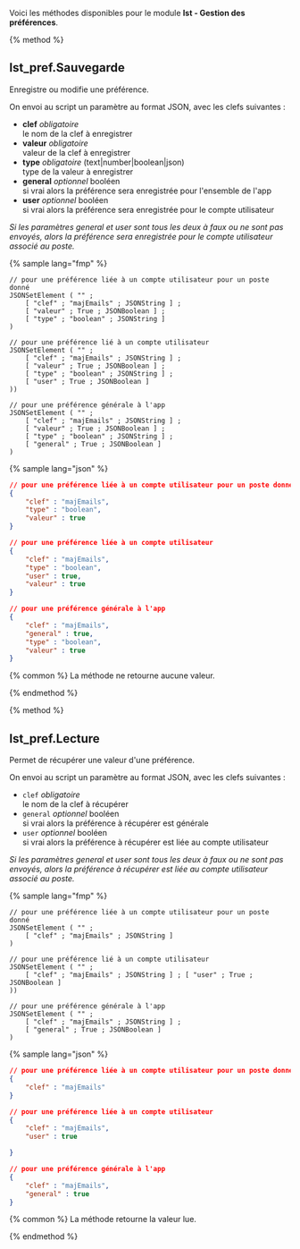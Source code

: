 Voici les méthodes disponibles pour le module **lst - Gestion des préférences**.

{% method %}
## lst_pref.Sauvegarde
Enregistre ou modifie une préférence.

On envoi au script un paramètre au format JSON, avec les clefs suivantes :
- **clef** *obligatoire*<br>le nom de la clef à enregistrer
- **valeur** *obligatoire*<br>valeur de la clef à enregistrer
- **type** *obligatoire* (text|number|boolean|json)<br>type de la valeur à enregistrer
- **general** *optionnel* booléen<br>si vrai alors la préférence sera enregistrée pour l'ensemble de l'app
- **user** *optionnel* booléen<br>si vrai alors la préférence sera enregistrée pour le compte utilisateur

*Si les paramètres *general* et *user* sont tous les deux à faux ou ne sont pas envoyés, alors la préférence sera enregistrée pour le compte utilisateur associé au poste.*

{% sample lang="fmp" %}
```fmp
// pour une préférence liée à un compte utilisateur pour un poste donné
JSONSetElement ( "" ;	[ "clef" ; "majEmails" ; JSONString ] ;	[ "valeur" ; True ; JSONBoolean ] ;	[ "type" ; "boolean" ; JSONString ] )

// pour une préférence lié à un compte utilisateur
JSONSetElement ( "" ;	[ "clef" ; "majEmails" ; JSONString ] ;	[ "valeur" ; True ; JSONBoolean ] ;	[ "type" ; "boolean" ; JSONString ] ;	[ "user" ; True ; JSONBoolean ]))

// pour une préférence générale à l'app
JSONSetElement ( "" ;	[ "clef" ; "majEmails" ; JSONString ] ;	[ "valeur" ; True ; JSONBoolean ] ;	[ "type" ; "boolean" ; JSONString ] ;	[ "general" ; True ; JSONBoolean ])
```
{% sample lang="json" %}
```json
// pour une préférence liée à un compte utilisateur pour un poste donné
{	"clef" : "majEmails",	"type" : "boolean",	"valeur" : true}

// pour une préférence liée à un compte utilisateur
{	"clef" : "majEmails",	"type" : "boolean",	"user" : true,	"valeur" : true}

// pour une préférence générale à l'app
{	"clef" : "majEmails",	"general" : true,	"type" : "boolean",	"valeur" : true}
```

{% common %}
La méthode ne retourne aucune valeur.

{% endmethod %}

{% method %}
## lst_pref.Lecture
Permet de récupérer une valeur d'une préférence.

On envoi au script un paramètre au format JSON, avec les clefs suivantes :
- `clef` *obligatoire*<br>le nom de la clef à récupérer
- `general` *optionnel* booléen<br>si vrai alors la préférence à récupérer est générale
- `user` *optionnel* booléen<br>si vrai alors la préférence à récupérer est liée au compte utilisateur

*Si les paramètres *general* et *user* sont tous les deux à faux ou ne sont pas envoyés, alors la préférence à récupérer est liée au compte utilisateur associé au poste.*


{% sample lang="fmp" %}
```fmp
// pour une préférence liée à un compte utilisateur pour un poste donné
JSONSetElement ( "" ;	[ "clef" ; "majEmails" ; JSONString ]  )

// pour une préférence lié à un compte utilisateur
JSONSetElement ( "" ;	[ "clef" ; "majEmails" ; JSONString ] ;	[ "user" ; True ; JSONBoolean ]))

// pour une préférence générale à l'app
JSONSetElement ( "" ;	[ "clef" ; "majEmails" ; JSONString ] ;	[ "general" ; True ; JSONBoolean ])
```
{% sample lang="json" %}
```json
// pour une préférence liée à un compte utilisateur pour un poste donné
{	"clef" : "majEmails"
}

// pour une préférence liée à un compte utilisateur
{	"clef" : "majEmails",	"user" : true
}

// pour une préférence générale à l'app
{	"clef" : "majEmails",	"general" : true
}
```

{% common %}
La méthode retourne la valeur lue.

{% endmethod %}
